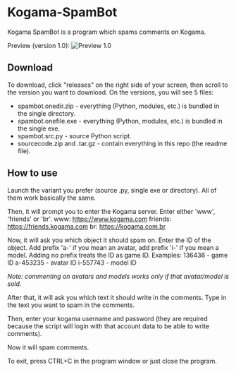 # Kogama-SpamBot
Kogama SpamBot is a program which spams comments on Kogama.

Preview (version 1.0):
![Preview 1.0](https://i.imgur.com/sDgwrMD.png)

## Download
To download, click "releases" on the right side of your screen, then scroll to the version you want to download.
On the versions, you will see 5 files:
 - spambot.onedir.zip - everything (Python, modules, etc.) is bundled in the single directory.
 - spambot.onefile.exe - everything (Python, modules, etc.) is bundled in the single exe.
 - spambot.src.py - source Python script.
 - sourcecode.zip and .tar.gz - contain everything in this repo (the readme file).

## How to use

Launch the variant you prefer (source .py, single exe or directory). All of them work basically the same.

Then, it will prompt you to enter the Kogama server. Enter either 'www', 'friends' or 'br'.
www: https://www.kogama.com
friends: https://friends.kogama.com
br: https://kogama.com.br

Now, it will ask you which object it should spam on.
Enter the ID of the object. Add prefix 'a-' if you mean an avatar, add prefix 'i-' if you mean a model. Adding no prefix treats the ID as game ID.
Examples:
136436 - game ID
a-453235 - avatar ID
i-557743 - model ID

*Note: commenting on avatars and models works only if that avatar/model is sold.*

After that, it will ask you which text it should write in the comments. Type in the text you want to spam in the comments.

Then, enter your kogama username and password (they are required because the script will login with that account data to be able to write comments).

Now it will spam comments.

To exit, press CTRL+C in the program window or just close the program.
